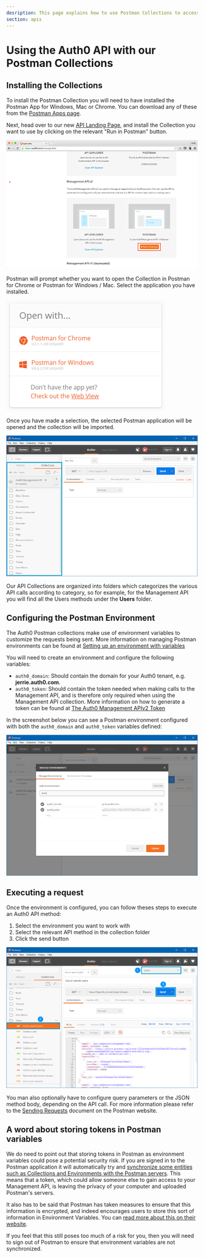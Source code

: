 ```yaml
---
desription: This page explains how to use Postman Collections to access Auth0 APIs.
section: apis
---
```


# Using the Auth0 API with our Postman Collections

## Installing the Collections

To install the Postman Collection you will need to have installed the Postman App for Windows, Mac or Chrome. You can download any of these from the [Postman Apps page](https://www.getpostman.com/apps).

Next, head over to our new [API Landing Page](/api/info), and install the Collection you want to use by clicking on the relevant "Run in Postman" button.

![](/media/articles/api/postman/auth0-api-landing.png)

Postman will prompt whether you want to open the Collection in Postman for Chrome or Postman for Windows / Mac. Select the application you have installed.

![](/media/articles/api/postman/postman-open-with-dialog.png)

Once you have made a selection, the selected Postman application will be opened and the collection will be imported.

![](/media/articles/api/postman/collection-post-install.png)

Our API Collections are organized into folders which categorizes the various API calls according to category, so for example, for the Management API you will find all the Users methods under the **Users** folder.

## Configuring the Postman Environment

The Auth0 Postman collections make use of environment variables to customize the requests being sent. More information on managing Postman environments can be found at [Setting up an environment with variables](https://www.getpostman.com/docs/environments)

You will need to create an environment and configure the following variables:

* `auth0_domain`: Should contain the domain for your Auth0 tenant, e.g. **jerrie.auth0.com**.
* `auth0_token`: Should contain the token needed when making calls to the Management API, and is therefore only required when using the Management API collection. More information on how to generate a token can be found at [The Auth0 Management APIv2 Token](https://auth0.com/docs/api/management/v2/tokens) 

In the screenshot below you can see a Postman environment configured with both the `auth0_domain` and `auth0_token` variables defined:

![](/media/articles/api/postman/environment-configured.png)

## Executing a request

Once the environment is configured, you can follow theses steps to execute an Auth0 API method:

1. Select the environment you want to work with
2. Select the relevant API method in the collection folder
3. Click the send button

![](/media/articles/api/postman/execute-api-method.png)

You man also optionally have to configure query parameters or the JSON method body, depending on the API call. For more information please refer to the [Sending Requests](https://www.getpostman.com/docs/requests) document on the Postman website.

## A word about storing tokens in Postman variables

We do need to point out that storing tokens in Postman as environment variables could pose a potential security risk.  If you are signed in to the Postman application it will automatically try and [synchronize some entities such as Collections and Environments with the Postman servers](https://www.getpostman.com/docs/sync_overview). This means that a token, which could allow someone else to gain access to your Management API, is leaving the privacy of your computer and uploaded Postman's servers.

It also has to be said that Postman has taken measures to ensure that this information is encrypted, and indeed encourages users to store this sort of information in Environment Variables. You can [read more about this on their website](https://www.getpostman.com/docs/security).

If you feel that this still poses too much of a risk for you, then you will need to sign out of Postman to ensure that environment variables are not synchronized.
